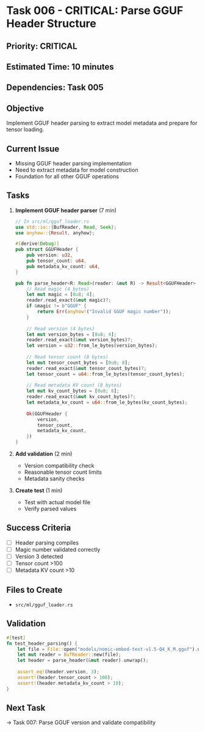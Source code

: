 # Task 006 - CRITICAL: Parse GGUF Header Structure

## Priority: CRITICAL
## Estimated Time: 10 minutes
## Dependencies: Task 005

## Objective
Implement GGUF header parsing to extract model metadata and prepare for tensor loading.

## Current Issue
- Missing GGUF header parsing implementation
- Need to extract metadata for model construction
- Foundation for all other GGUF operations

## Tasks
1. **Implement GGUF header parser** (7 min)
   ```rust
   // In src/ml/gguf_loader.rs
   use std::io::{BufReader, Read, Seek};
   use anyhow::{Result, anyhow};
   
   #[derive(Debug)]
   pub struct GGUFHeader {
       pub version: u32,
       pub tensor_count: u64,
       pub metadata_kv_count: u64,
   }
   
   pub fn parse_header<R: Read>(reader: &mut R) -> Result<GGUFHeader> {
       // Read magic (4 bytes)
       let mut magic = [0u8; 4];
       reader.read_exact(&mut magic)?;
       if &magic != b"GGUF" {
           return Err(anyhow!("Invalid GGUF magic number"));
       }
       
       // Read version (4 bytes)
       let mut version_bytes = [0u8; 4];
       reader.read_exact(&mut version_bytes)?;
       let version = u32::from_le_bytes(version_bytes);
       
       // Read tensor count (8 bytes)
       let mut tensor_count_bytes = [0u8; 8];
       reader.read_exact(&mut tensor_count_bytes)?;
       let tensor_count = u64::from_le_bytes(tensor_count_bytes);
       
       // Read metadata KV count (8 bytes)
       let mut kv_count_bytes = [0u8; 8];
       reader.read_exact(&mut kv_count_bytes)?;
       let metadata_kv_count = u64::from_le_bytes(kv_count_bytes);
       
       Ok(GGUFHeader {
           version,
           tensor_count,
           metadata_kv_count,
       })
   }
   ```

2. **Add validation** (2 min)
   - Version compatibility check
   - Reasonable tensor count limits
   - Metadata sanity checks

3. **Create test** (1 min)
   - Test with actual model file
   - Verify parsed values

## Success Criteria
- [ ] Header parsing compiles
- [ ] Magic number validated correctly
- [ ] Version 3 detected
- [ ] Tensor count >100
- [ ] Metadata KV count >10

## Files to Create
- `src/ml/gguf_loader.rs`

## Validation
```rust
#[test]
fn test_header_parsing() {
    let file = File::open("models/nomic-embed-text-v1.5-Q4_K_M.gguf").unwrap();
    let mut reader = BufReader::new(file);
    let header = parse_header(&mut reader).unwrap();
    
    assert_eq!(header.version, 3);
    assert!(header.tensor_count > 100);
    assert!(header.metadata_kv_count > 10);
}
```

## Next Task
→ Task 007: Parse GGUF version and validate compatibility